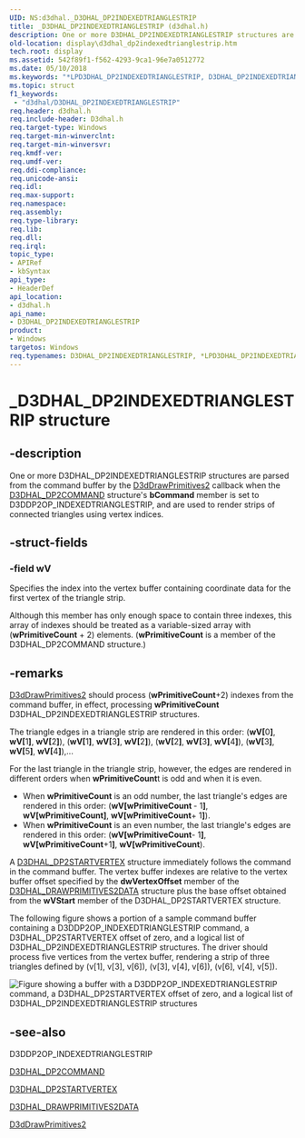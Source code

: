 ```yaml
---
UID: NS:d3dhal._D3DHAL_DP2INDEXEDTRIANGLESTRIP
title: _D3DHAL_DP2INDEXEDTRIANGLESTRIP (d3dhal.h)
description: One or more D3DHAL_DP2INDEXEDTRIANGLESTRIP structures are parsed from the command buffer by the D3dDrawPrimitives2 callback when the D3DHAL_DP2COMMAND structure's bCommand member is set to D3DDP2OP_INDEXEDTRIANGLESTRIP, and are used to render strips of connected triangles using vertex indices.
old-location: display\d3dhal_dp2indexedtrianglestrip.htm
tech.root: display
ms.assetid: 542f89f1-f562-4293-9ca1-96e7a0512772
ms.date: 05/10/2018
ms.keywords: "*LPD3DHAL_DP2INDEXEDTRIANGLESTRIP, D3DHAL_DP2INDEXEDTRIANGLESTRIP, D3DHAL_DP2INDEXEDTRIANGLESTRIP structure [Display Devices], LPD3DHAL_DP2INDEXEDTRIANGLESTRIP, LPD3DHAL_DP2INDEXEDTRIANGLESTRIP structure pointer [Display Devices], _D3DHAL_DP2INDEXEDTRIANGLESTRIP, d3dhal/D3DHAL_DP2INDEXEDTRIANGLESTRIP, d3dhal/LPD3DHAL_DP2INDEXEDTRIANGLESTRIP, d3dstrct_72ed98e7-63f2-42ec-bcc4-4c4e6184cae5.xml, display.d3dhal_dp2indexedtrianglestrip"
ms.topic: struct
f1_keywords:
 - "d3dhal/D3DHAL_DP2INDEXEDTRIANGLESTRIP"
req.header: d3dhal.h
req.include-header: D3dhal.h
req.target-type: Windows
req.target-min-winverclnt: 
req.target-min-winversvr: 
req.kmdf-ver: 
req.umdf-ver: 
req.ddi-compliance: 
req.unicode-ansi: 
req.idl: 
req.max-support: 
req.namespace: 
req.assembly: 
req.type-library: 
req.lib: 
req.dll: 
req.irql: 
topic_type:
- APIRef
- kbSyntax
api_type:
- HeaderDef
api_location:
- d3dhal.h
api_name:
- D3DHAL_DP2INDEXEDTRIANGLESTRIP
product:
- Windows
targetos: Windows
req.typenames: D3DHAL_DP2INDEXEDTRIANGLESTRIP, *LPD3DHAL_DP2INDEXEDTRIANGLESTRIP
---
```


# _D3DHAL_DP2INDEXEDTRIANGLESTRIP structure


## -description


One or more D3DHAL_DP2INDEXEDTRIANGLESTRIP structures are parsed from the command buffer by the <a href="https://docs.microsoft.com/windows-hardware/drivers/ddi/content/d3dhal/nc-d3dhal-lpd3dhal_drawprimitives2cb">D3dDrawPrimitives2</a> callback when the <a href="https://docs.microsoft.com/windows-hardware/drivers/ddi/content/d3dhal/ns-d3dhal-_d3dhal_dp2command">D3DHAL_DP2COMMAND</a> structure's <b>bCommand</b> member is set to D3DDP2OP_INDEXEDTRIANGLESTRIP, and are used to render strips of connected triangles using vertex indices.


## -struct-fields




### -field wV

Specifies the index into the vertex buffer containing coordinate data for the first vertex of the triangle strip.

Although this member has only enough space to contain three indexes, this array of indexes should be treated as a variable-sized array with (<b>wPrimitiveCount</b> + 2) elements. (<b>wPrimitiveCount</b> is a member of the D3DHAL_DP2COMMAND structure.)


## -remarks




<a href="https://docs.microsoft.com/windows-hardware/drivers/ddi/content/d3dhal/nc-d3dhal-lpd3dhal_drawprimitives2cb">D3dDrawPrimitives2</a> should process (<b>wPrimitiveCount</b>+2) indexes from the command buffer, in effect, processing <b>wPrimitiveCount</b> D3DHAL_DP2INDEXEDTRIANGLESTRIP structures.

The triangle edges in a triangle strip are rendered in this order: (<b>wV[</b>0<b>]</b>, <b>wV[</b>1<b>]</b>, <b>wV[</b>2<b>]</b>), (<b>wV[</b>1<b>]</b>, <b>wV[</b>3<b>]</b>, <b>wV[</b>2<b>]</b>), (<b>wV[</b>2<b>]</b>, <b>wV[</b>3<b>]</b>, <b>wV[</b>4<b>]</b>), (<b>wV[</b>3<b>]</b>, <b>wV[</b>5<b>]</b>, <b>wV[</b>4<b>]</b>),...

For the last triangle in the triangle strip, however, the edges are rendered in different orders when <b>wPrimitiveCount</b>t is odd and when it is even.

<ul>
<li>
When <b>wPrimitiveCount</b> is an odd number, the last triangle's edges are rendered in this order: (<b>wV[wPrimitiveCount </b>- 1<b>]</b>, <b>wV[wPrimitiveCount]</b>, <b>wV[wPrimitiveCount</b>+ 1<b>]</b>).

</li>
<li>
When <b>wPrimitiveCount</b> is an even number, the last triangle's edges are rendered in this order: (<b>wV[wPrimitiveCount</b>- 1<b>]</b>, <b>wV[wPrimitiveCount</b>+1<b>]</b>, <b>wV[wPrimitiveCount</b>).

</li>
</ul>
A <a href="https://docs.microsoft.com/windows-hardware/drivers/ddi/content/d3dhal/ns-d3dhal-_d3dhal_dp2startvertex">D3DHAL_DP2STARTVERTEX</a> structure immediately follows the command in the command buffer. The vertex buffer indexes are relative to the vertex buffer offset specified by the <b>dwVertexOffset</b> member of the <a href="https://docs.microsoft.com/windows-hardware/drivers/ddi/content/d3dhal/ns-d3dhal-_d3dhal_drawprimitives2data">D3DHAL_DRAWPRIMITIVES2DATA</a> structure plus the base offset obtained from the <b>wVStart</b> member of the D3DHAL_DP2STARTVERTEX structure.

The following figure shows a portion of a sample command buffer containing a D3DDP2OP_INDEXEDTRIANGLESTRIP command, a D3DHAL_DP2STARTVERTEX offset of zero, and a logical list of D3DHAL_DP2INDEXEDTRIANGLESTRIP structures. The driver should process five vertices from the vertex buffer, rendering a strip of three triangles defined by (v[1], v[3], v[6]), (v[3], v[4], v[6]), (v[6], v[4], v[5]).

<img alt="Figure showing a buffer with a D3DDP2OP_INDEXEDTRIANGLESTRIP command, a D3DHAL_DP2STARTVERTEX offset of zero, and a logical list of D3DHAL_DP2INDEXEDTRIANGLESTRIP structures" src="images/dp2tstrp.png"/>



## -see-also




D3DDP2OP_INDEXEDTRIANGLESTRIP



<a href="https://docs.microsoft.com/windows-hardware/drivers/ddi/content/d3dhal/ns-d3dhal-_d3dhal_dp2command">D3DHAL_DP2COMMAND</a>



<a href="https://docs.microsoft.com/windows-hardware/drivers/ddi/content/d3dhal/ns-d3dhal-_d3dhal_dp2startvertex">D3DHAL_DP2STARTVERTEX</a>



<a href="https://docs.microsoft.com/windows-hardware/drivers/ddi/content/d3dhal/ns-d3dhal-_d3dhal_drawprimitives2data">D3DHAL_DRAWPRIMITIVES2DATA</a>



<a href="https://docs.microsoft.com/windows-hardware/drivers/ddi/content/d3dhal/nc-d3dhal-lpd3dhal_drawprimitives2cb">D3dDrawPrimitives2</a>
 

 


